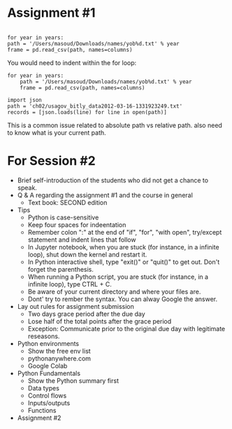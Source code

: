 # Assignment #1

```

for year in years:
path = '/Users/masoud/Downloads/names/yob%d.txt' % year
frame = pd.read_csv(path, names=columns)

```

You would need to indent within the for loop:

```
for year in years:
    path = '/Users/masoud/Downloads/names/yob%d.txt' % year
    frame = pd.read_csv(path, names=columns)
```

```
import json
path = 'ch02/usagov_bitly_data2012-03-16-1331923249.txt' 
records = [json.loads(line) for line in open(path)]
```

This is a common issue related to absolute path vs relative path. also need to know what is your current path. 

# For Session #2
- Brief self-introduction of the students who did not get a chance to speak.
- Q & A regarding the assignment #1 and the course in general
    - Text book: SECOND edition 
- Tips 
    - Python is case-sensitive
    - Keep four spaces for indeentation
    - Remember colon ":" at the end of "if", "for", "with open", try/except statement and indent lines that follow
    - In Jupyter notebook, when you are stuck (for instance, in a infinite loop), shut down the kernel and restart it.
    - In Python interactive shell, type "exit()" or "quit()" to get out. Don't forget the parenthesis.
    - When running a Python script, you are stuck (for instance, in a infinite loop), type CTRL + C.
    - Be aware of your current directory and where your files are.
    - Dont' try to rember the syntax. You can alway Google the answer. 
- Lay out rules for assignment submission
    - Two days grace period after the due day
    - Lose half of the total points after the grace period 
    - Exception: Communicate prior to the original due day with legitimate reseasons. 
- Python environments
    - Show the free env list
    - pythonanywhere.com
    - Google Colab
- Python Fundamentals 
    - Show the Python summary first 
    - Data types
    - Control flows
    - Inputs/outputs
    - Functions
- Assignment #2
